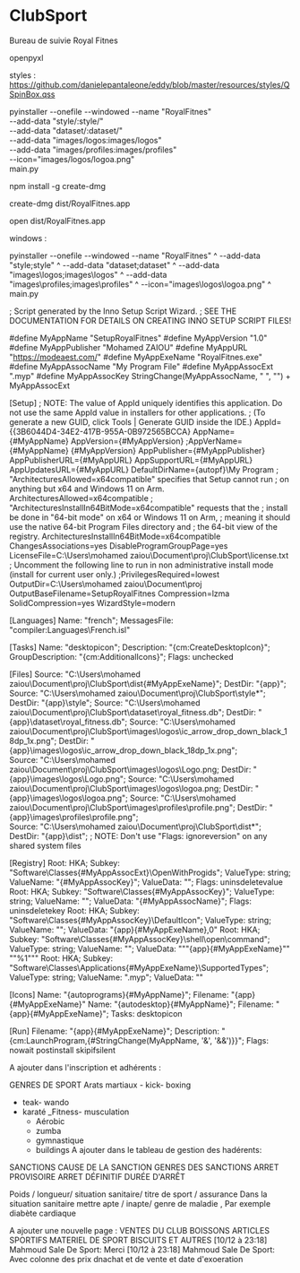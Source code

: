 # ClubSport
Bureau de suivie Royal Fitnes

openpyxl

styles : https://github.com/danielepantaleone/eddy/blob/master/resources/styles/QSpinBox.qss








 pyinstaller --onefile --windowed --name "RoyalFitnes" \
    --add-data "style/:style/" \
    --add-data "dataset/:dataset/" \
    --add-data "images/logos:images/logos" \
    --add-data "images/profiles:images/profiles" \
    --icon="images/logos/logoa.png" \
    main.py





npm install -g create-dmg



create-dmg dist/RoyalFitnes.app

open dist/RoyalFitnes.app





windows : 


pyinstaller --onefile --windowed --name "RoyalFitnes" ^
    --add-data "style\;style" ^
    --add-data "dataset\;dataset" ^
    --add-data "images\logos\;images\logos" ^
    --add-data "images\profiles\;images\profiles" ^
    --icon="images\logos\logoa.png" ^
    main.py



; Script generated by the Inno Setup Script Wizard.
; SEE THE DOCUMENTATION FOR DETAILS ON CREATING INNO SETUP SCRIPT FILES!

#define MyAppName "SetupRoyalFitnes"
#define MyAppVersion "1.0"
#define MyAppPublisher "Mohamed ZAIOU"
#define MyAppURL "https://modeaest.com/"
#define MyAppExeName "RoyalFitnes.exe"
#define MyAppAssocName "My Program File"
#define MyAppAssocExt ".myp"
#define MyAppAssocKey StringChange(MyAppAssocName, " ", "") + MyAppAssocExt

[Setup]
; NOTE: The value of AppId uniquely identifies this application. Do not use the same AppId value in installers for other applications.
; (To generate a new GUID, click Tools | Generate GUID inside the IDE.)
AppId={{3B6044D4-34E2-417B-955A-0B972565BCCA}
AppName={#MyAppName}
AppVersion={#MyAppVersion}
;AppVerName={#MyAppName} {#MyAppVersion}
AppPublisher={#MyAppPublisher}
AppPublisherURL={#MyAppURL}
AppSupportURL={#MyAppURL}
AppUpdatesURL={#MyAppURL}
DefaultDirName={autopf}\My Program
; "ArchitecturesAllowed=x64compatible" specifies that Setup cannot run
; on anything but x64 and Windows 11 on Arm.
ArchitecturesAllowed=x64compatible
; "ArchitecturesInstallIn64BitMode=x64compatible" requests that the
; install be done in "64-bit mode" on x64 or Windows 11 on Arm,
; meaning it should use the native 64-bit Program Files directory and
; the 64-bit view of the registry.
ArchitecturesInstallIn64BitMode=x64compatible
ChangesAssociations=yes
DisableProgramGroupPage=yes
LicenseFile=C:\Users\mohamed zaiou\Document\proj\ClubSport\license.txt
; Uncomment the following line to run in non administrative install mode (install for current user only.)
;PrivilegesRequired=lowest
OutputDir=C:\Users\mohamed zaiou\Document\proj
OutputBaseFilename=SetupRoyalFitnes 
Compression=lzma
SolidCompression=yes
WizardStyle=modern

[Languages]
Name: "french"; MessagesFile: "compiler:Languages\French.isl"

[Tasks]
Name: "desktopicon"; Description: "{cm:CreateDesktopIcon}"; GroupDescription: "{cm:AdditionalIcons}"; Flags: unchecked

[Files]
Source: "C:\Users\mohamed zaiou\Document\proj\ClubSport\dist\{#MyAppExeName}"; DestDir: "{app}"; 
Source: "C:\Users\mohamed zaiou\Document\proj\ClubSport\style\*"; DestDir: "{app}\style"; 
Source: "C:\Users\mohamed zaiou\Document\proj\ClubSport\dataset\royal_fitness.db"; DestDir: "{app}\dataset\royal_fitness.db";
Source: "C:\Users\mohamed zaiou\Document\proj\ClubSport\images\logos\ic_arrow_drop_down_black_18dp_1x.png"; DestDir: "{app}\images\logos\ic_arrow_drop_down_black_18dp_1x.png";  
Source: "C:\Users\mohamed zaiou\Document\proj\ClubSport\images\logos\Logo.png; DestDir: "{app}\images\logos\Logo.png"; 
Source: "C:\Users\mohamed zaiou\Document\proj\ClubSport\images\logos\logoa.png; DestDir: "{app}\images\logos\logoa.png"; 
Source: "C:\Users\mohamed zaiou\Document\proj\ClubSport\images\profiles\profile.png"; DestDir: "{app}\images\profiles\profile.png";  
Source: "C:\Users\mohamed zaiou\Document\proj\ClubSport\dist\*"; DestDir: "{app}\dist"; 
; NOTE: Don't use "Flags: ignoreversion" on any shared system files

[Registry]
Root: HKA; Subkey: "Software\Classes\{#MyAppAssocExt}\OpenWithProgids"; ValueType: string; ValueName: "{#MyAppAssocKey}"; ValueData: ""; Flags: uninsdeletevalue
Root: HKA; Subkey: "Software\Classes\{#MyAppAssocKey}"; ValueType: string; ValueName: ""; ValueData: "{#MyAppAssocName}"; Flags: uninsdeletekey
Root: HKA; Subkey: "Software\Classes\{#MyAppAssocKey}\DefaultIcon"; ValueType: string; ValueName: ""; ValueData: "{app}\{#MyAppExeName},0"
Root: HKA; Subkey: "Software\Classes\{#MyAppAssocKey}\shell\open\command"; ValueType: string; ValueName: ""; ValueData: """{app}\{#MyAppExeName}"" ""%1"""
Root: HKA; Subkey: "Software\Classes\Applications\{#MyAppExeName}\SupportedTypes"; ValueType: string; ValueName: ".myp"; ValueData: ""

[Icons]
Name: "{autoprograms}\{#MyAppName}"; Filename: "{app}\{#MyAppExeName}"
Name: "{autodesktop}\{#MyAppName}"; Filename: "{app}\{#MyAppExeName}"; Tasks: desktopicon

[Run]
Filename: "{app}\{#MyAppExeName}"; Description: "{cm:LaunchProgram,{#StringChange(MyAppName, '&', '&&')}}"; Flags: nowait postinstall skipifsilent






A ajouter dans l'inscription et adhérents : 
 
 GENRES DE SPORT
 Arats martiaux 
    - kick- boxing
   - teak- wando
  - karaté 
 _Fitness- musculation 
    - Aérobic
    - zumba
    - gymnastique 
     - buildings
A ajouter dans le tableau de gestion des hadérents: 

SANCTIONS
 CAUSE DE LA SANCTION
GENRES DES SANCTIONS
ARRET PROVISOIRE
ARRET DÉFINITIF
DURÉE D'ARRÊT

Poids / longueur/ situation sanitaire/ titre de sport / assurance
Dans la situation sanitaire mettre apte / inapte/ genre de maladie , Par exemple diabète cardiaque




A ajouter une nouvelle page : 
 VENTES DU CLUB
BOISSONS
ARTICLES SPORTIFS
MATERIEL DE SPORT
BISCUITS ET AUTRES
[10/12 à 23:18] Mahmoud Sale De Sport: Merci
[10/12 à 23:18] Mahmoud Sale De Sport: Avec colonne des prix dnachat et de vente  et date d'exoeration




